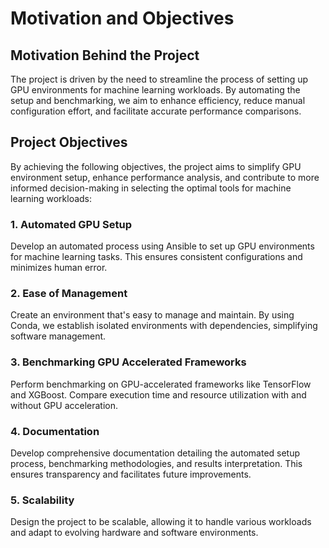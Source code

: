 # Motivation and Objectives

## Motivation Behind the Project
The project is driven by the need to streamline the process of setting up GPU environments for machine learning workloads. By automating the setup and benchmarking, we aim to enhance efficiency, reduce manual configuration effort, and facilitate accurate performance comparisons.

## Project Objectives

By achieving the following objectives, the project aims to simplify GPU environment setup, enhance performance analysis, and contribute to more informed decision-making in selecting the optimal tools for machine learning workloads:

### 1. Automated GPU Setup
Develop an automated process using Ansible to set up GPU environments for machine learning tasks. This ensures consistent configurations and minimizes human error.

### 2. Ease of Management
Create an environment that's easy to manage and maintain. By using Conda, we establish isolated environments with dependencies, simplifying software management.

### 3. Benchmarking GPU Accelerated Frameworks
Perform benchmarking on GPU-accelerated frameworks like TensorFlow and XGBoost. Compare execution time and resource utilization with and without GPU acceleration.

### 4. Documentation
Develop comprehensive documentation detailing the automated setup process, benchmarking methodologies, and results interpretation. This ensures transparency and facilitates future improvements.

### 5. Scalability
Design the project to be scalable, allowing it to handle various workloads and adapt to evolving hardware and software environments.
